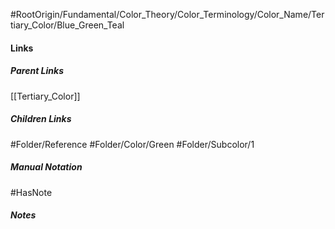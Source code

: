 #RootOrigin/Fundamental/Color_Theory/Color_Terminology/Color_Name/Tertiary_Color/Blue_Green_Teal
#### Links
##### Parent Links
[[Tertiary_Color]]
##### Children Links
#Folder/Reference
#Folder/Color/Green
#Folder/Subcolor/1
##### Manual Notation

#HasNote
##### Notes